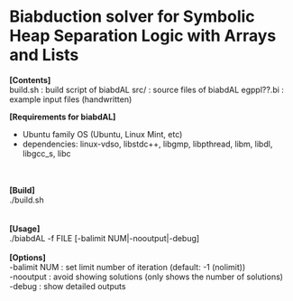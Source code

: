 # Biabduction solver for Symbolic Heap Separation Logic with Arrays and Lists

<b>[Contents]</b><br>
build.sh          : build script of biabdAL
src/              : source files of biabdAL
egppl??.bi        : example input files (handwritten)<br>


<b>[Requirements for biabdAL]</b><br>
- Ubuntu family OS (Ubuntu, Linux Mint, etc)<br>
- dependencies: linux-vdso, libstdc++, libgmp, libpthread, libm, libdl, libgcc_s, libc<br>
<br>
<br>
<b>[Build]</b><br>
./build.sh<br>
<br>
<br>
<b>[Usage]</b><br>
./biabdAL -f FILE [-balimit NUM|-nooutput|-debug]<br>
<br>
<b>[Options]</b><br>
  -balimit NUM  : set limit number of iteration (default: -1 (nolimit))<br>
  -nooutput     : avoid showing solutions (only shows the number of solutions)<br>
  -debug          : show detailed outputs<br>
  


